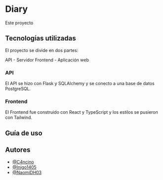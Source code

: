 # Diary

Este proyecto  

## Tecnologías utilizadas

El proyecto se divide en dos partes:

API - Servidor
Frontend - Aplicación web

### API

El API se hizo con Flask y SQLAlchemy y se conecto a una base de datos PostgreSQL.

### Frontend

El Frontend fue construido con React y TypeScript y los estilos se pusieron con Tailwind.

## Guía de uso

## Autores

- [@C4ncino](https://github.com/C4ncino)
- [@Inigo1405](https://github.com/Inigo1405)
- [@NaomiDH03](https://github.com/NaomiDH03)
